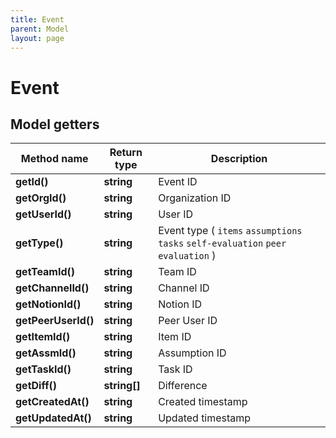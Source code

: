 ```yaml
---
title: Event
parent: Model
layout: page
---
```


# Event

## Model getters

Method name | Return type | Description
------------ | ------------- | -------------
**getId()** | **string** | Event ID
**getOrgId()** | **string** | Organization ID
**getUserId()** | **string** | User ID
**getType()** | **string** | Event type ( `items` `assumptions` `tasks` `self-evaluation` `peer evaluation` )
**getTeamId()** | **string** | Team ID
**getChannelId()** | **string** | Channel ID
**getNotionId()** | **string** | Notion ID
**getPeerUserId()** | **string** | Peer User ID
**getItemId()** | **string** | Item ID
**getAssmId()** | **string** | Assumption ID
**getTaskId()** | **string** | Task ID
**getDiff()** | **string[]** | Difference
**getCreatedAt()** | **string** | Created timestamp
**getUpdatedAt()** | **string** | Updated timestamp

